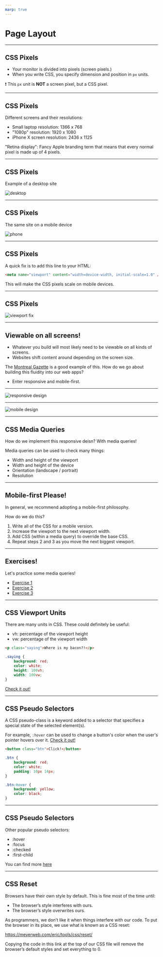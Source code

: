 ```yaml
---
marp: true
---
```


# Page Layout

---

## CSS Pixels

- Your monitor is divided into pixels (screen pixels.)
- When you write CSS, you specify dimension and position in `px` units.

❗ This `px` unit is **NOT** a screen pixel, but a CSS pixel.

---

## CSS Pixels

Different screens and their resolutions:
- Small laptop resolution: 1366 x 768
- "1080p" resolution: 1920 x 1080
- iPhone X screen resolution: 2436 x 1125

"Retina display": Fancy Apple branding term that means that every normal pixel is made up of 4 pixels.

---

## CSS Pixels

Example of a desktop site

![desktop](assets/responsive-desktop.png)

---

## CSS Pixels

The same site on a mobile device

![phone](assets/responsive-phone.png)

---

## CSS Pixels

A quick fix is to add this line to your HTML:

```html
<meta name="viewport" content="width=device-width, initial-scale=1.0" />
```

This will make the CSS pixels scale on mobile devices.

---

## CSS Pixels

![viewport fix](assets/responsive-phone-fix.png)

---

## Viewable on all screens!

- Whatever you build will most likely need to be viewable on all kinds of screens.
- Websites shift content around depending on the screen size.

The [Montreal Gazette](https://montrealgazette.com/) is a good example of this. How do we go about building this fluidity into our web apps?
- Enter responsive and mobile-first.

---

![responsive design](assets/responsive-design.png)

---

![mobile design](assets/mobile-first-design.png)

---

## CSS Media Queries

How do we implement this responsive deisn? With media queries!

Media queries can be used to check many things:
- Width and height of the viewport
- Width and height of the device
- Orientation (landscape / portrait)
- Resolution

---

## Mobile-first Please!

In general, we recommend adopting a mobile-first philosophy.

How do we do this?
1. Write all of the CSS for a mobile version.
2. Increase the viewport to the next viewport width.
3. Add CSS (within a media query) to override the base CSS.
4. Repeat steps 2 and 3 as you move the next biggest viewport.

---

## Exercises!

Let's practice some media queries!

- [Exercise 1](https://codepen.io/gnomecircle/pen/VwKgQQE)
- [Exercise 2](https://codepen.io/gnomecircle/pen/poEGaKN)
- [Exercise 3](https://codepen.io/gnomecircle/pen/vYXbdaP)

---

## CSS Viewport Units

There are many units in CSS. These could definitely be useful:
- vh: percentage of the viewport height
- vw: percentage of the viewport width

```html
<p class="saying">Where is my bacon?!</p>
```

```css
.saying {
    background: red;
    color: white;
    height: 100vh;
    width: 100vw;
}
```

[Check it out!](https://codepen.io/gnomecircle/pen/MWjLVer)

---

## CSS Pseudo Selectors

A CSS pseudo-class is a keyword added to a selector that specifies a special state of the selected element(s).

For example, `:hover` can be used to change a button's color when the user's pointer hovers over it. [Check it out!](https://codepen.io/gnomecircle/pen/rNMPJEJ)

```html
<button class="btn">Click!</button>
```

```css
.btn {
    background: red;
    color: white;
    padding: 10px 14px;
}

.btn:hover {
    background: yellow;
    color: black;
}
```
---

## CSS Pseudo Selectors

Other popular pseudo selectors:
- :hover
- :focus
- :checked
- :first-child

You can find more [here](https://developer.mozilla.org/en-US/docs/Web/CSS/Pseudo-classes#Index_of_standard_pseudo-classes)

---

## CSS Reset

Browsers have their own style by default. This is fine most of the time until:
- The browser’s style interferes with ours.
- The browser’s style overwrites ours.

As programmers, we don’t like it when things interfere with our code. To put the browser in its place, we use what is known as a CSS reset:

https://meyerweb.com/eric/tools/css/reset/

Copying the code in this link at the top of our CSS file will remove the browser’s default styles and set everything to 0.